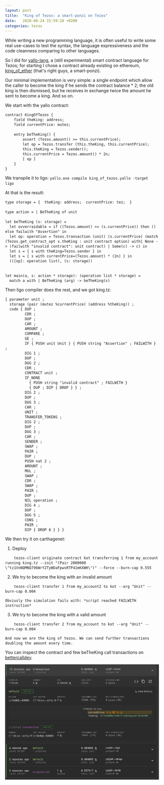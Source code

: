 ```yaml
---
layout: post
title:  "King of Tezos: a smart-ponzi on Tezos"
date:   2020-06-24 15:59:28 +0200
categories: tezos
---
```


While writing a new programming language, it is often useful to write some real use-cases to test the syntax, the language expressiveness and the code cleanness comparing to other languages.

So I did for [yallo-lang](https://github.com/dakk/yallo-lang), a (still experimental) smart contract language for Tezos; for starting I chose a contract already existing on ethereum, [king_of_ether](https://www.kingoftheether.com) (that's right guys, a smart-ponzi). 

Our minimal implementation is very simple: a single endpoint which allow the caller to become the king if he sends the contract balance * 2; the old king is then dismissed, but he receives in exchange twice the amount he sent to become a king. And so on.

We start with the yallo contract:

```
contract KingOfTezos {
	field theKing: address;
	field currentPrice: mutez;

	entry beTheKing() {
		assert (Tezos.amount() >= this.currentPrice);
		let op = Tezos.transfer (this.theKing, this.currentPrice);
		this.theKing = Tezos.sender();
		this.currentPrice = Tezos.amount() * 2n;
		[ op ]
	}
}
```

We transpile it to ligo:
`yallo.exe compile king_of_tezos.yallo -target ligo`

At that is the result:
```
type storage = {  theKing: address;  currentPrice: tez;  }

type action = | BeTheKing of unit

let beTheKing (s: storage) = 
  let ovverraidable = if ((Tezos.amount) >= (s.currentPrice)) then () else failwith "Assertion" in
  let op: operation = Tezos.transaction (unit) (s.currentPrice) (match (Tezos.get_contract_opt s.theKing : unit contract option) with| None -> (failwith "invalid contract": unit contract) | Some(c) -> c) in
  let s = { s with theKing=Tezos.sender } in
  let s = { s with currentPrice=(Tezos.amount) * (2n) } in
  (([op]: operation list), (s: storage))


let main(a, s: action * storage): (operation list * storage) = 
  match a with | BeTheKing (arg) -> beTheKing(s)
```

Then ligo compiler does the rest, and we got king.tz:
```
{ parameter unit ;
  storage (pair (mutez %currentPrice) (address %theKing)) ;
  code { DUP ;
         CDR ;
         DUP ;
         CAR ;
         AMOUNT ;
         COMPARE ;
         GE ;
         IF { PUSH unit Unit } { PUSH string "Assertion" ; FAILWITH } ;
         DIG 1 ;
         DUP ;
         DUG 2 ;
         CDR ;
         CONTRACT unit ;
         IF_NONE
           { PUSH string "invalid contract" ; FAILWITH }
           { DUP ; DIP { DROP } } ;
         DIG 2 ;
         DUP ;
         DUG 3 ;
         CAR ;
         UNIT ;
         TRANSFER_TOKENS ;
         DIG 2 ;
         DUP ;
         DUG 3 ;
         CAR ;
         SENDER ;
         SWAP ;
         PAIR ;
         DUP ;
         PUSH nat 2 ;
         AMOUNT ;
         MUL ;
         SWAP ;
         CDR ;
         SWAP ;
         PAIR ;
         DUP ;
         NIL operation ;
         DIG 4 ;
         DUP ;
         DUG 5 ;
         CONS ;
         PAIR ;
         DIP { DROP 6 } } }
```

We then try it on carthagenet:

1. Deploy
```
	tezos-client originate contract kot transferring 1 from my_account running king.tz --init "(Pair 2000000 \"tz1VnNQMNQ796WrY2TyWDaFpwsRTP41mKXWH\")" --force --burn-cap 0.555
```

2. We try to become the king with an invalid amount
```
	tezos-client transfer 1 from my_account2 to kot --arg "Unit" --burn-cap 0.004
```

	Obviusly the simulation fails with: *script reached FAILWITH instruction*

3. We try to become the king with a valid amount
```
	tezos-client transfer 2 from my_account to kot --arg "Unit" --burn-cap 0.004
```

	And now we are the king of tezos. We can send further transactions doubling the amount every time.

You can inspect the contract and few beTheKing call transactions on [bettercalldev](https://better-call.dev/carthagenet/KT1NLkwCzuUwhUe9N2iqpt8yNrT3D4hXAVYp/operations).

![Operation list](/assets/2020-06-24-king_of_tezos.png)
